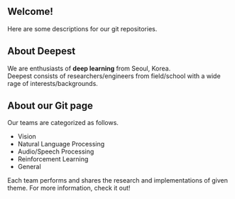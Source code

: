 ## Welcome!
Here are some descriptions for our git repositories. 

## About Deepest 
We are enthusiasts of **deep learning** from Seoul, Korea.  
Deepest consists of researchers/engineers from field/school with a wide rage of interests/backgrounds.

## About our Git page
Our teams are categorized as follows.  
- Vision  
- Natural Language Processing  
- Audio/Speech Processing  
- Reinforcement Learning  
- General  

Each team performs and shares the research and implementations of given theme. For more information, check it out!

